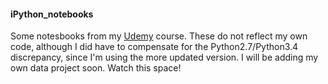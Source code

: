 #### iPython_notebooks
Some notesbooks from my [Udemy](www.udemy.com) course. These do not reflect my own code, although I did have to compensate for
the Python2.7/Python3.4 discrepancy, since I'm using the more updated version. I will be adding my own data project soon. Watch this space!
